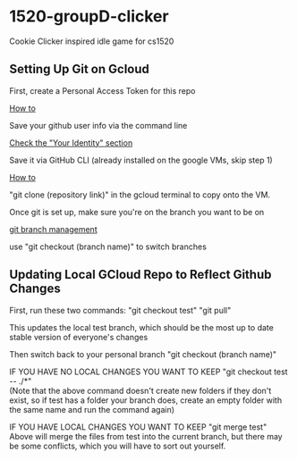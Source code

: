 # 1520-groupD-clicker
Cookie Clicker inspired idle game for cs1520

## Setting Up Git on Gcloud

First, create a Personal Access Token for this repo

[How to](https://docs.github.com/en/authentication/keeping-your-account-and-data-secure/creating-a-personal-access-token)

Save your github user info via the command line

[Check the "Your Identity" section](https://git-scm.com/book/en/v2/Getting-Started-First-Time-Git-Setup)

Save it via GitHub CLI (already installed on the google VMs, skip step 1)

[How to](https://docs.github.com/en/get-started/getting-started-with-git/caching-your-github-credentials-in-git)

"git clone (repository link)" in the gcloud terminal to copy onto the VM.

Once git is set up, make sure you're on the branch you want to be on

[git branch management](https://stackoverflow.com/questions/42820840/how-to-push-changes-to-branch)

use "git checkout (branch name)" to switch branches

## Updating Local GCloud Repo to Reflect Github Changes
First, run these two commands:
"git checkout test"
"git pull"

This updates the local test branch, which should be the most up to date stable version of everyone's changes

Then switch back to your personal branch
"git checkout (branch name)"

IF YOU HAVE NO LOCAL CHANGES YOU WANT TO KEEP
"git checkout test -- ./*"  
(Note that the above command doesn't create new folders if they don't exist, so if test has a folder your branch does, create an empty folder with the same name and run the command again)

IF YOU HAVE LOCAL CHANGES YOU WANT TO KEEP
"git merge test"
Above will merge the files from test into the current branch, but there may be some conflicts, which you will have to sort out yourself.
